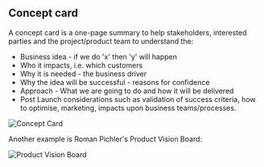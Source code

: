 ## Concept card

A concept card is a one-page summary to help stakeholders, interested parties and the project/product team to understand the:

- Business idea - if we do 'x' then 'y' will happen
- Who it impacts, i.e. which customers
- Why it is needed - the business driver
- Why the idea will be successful - reasons for confidence
- Approach - What we are going to do and how it will be delivered
- Post Launch considerations such as validation of success criteria, how to optimise, marketing, impacts upon business teams/processes.

![Concept Card](https://github.com/bad-tools/3d.tools/raw/master/RRPD/images/figures/concept.png)

Another example is Roman Pichler's Product Vision Board:

![Product Vision Board](https://github.com/bad-tools/3d.tools/raw/master/RRPD/images/figures/product_vision_board.png)
